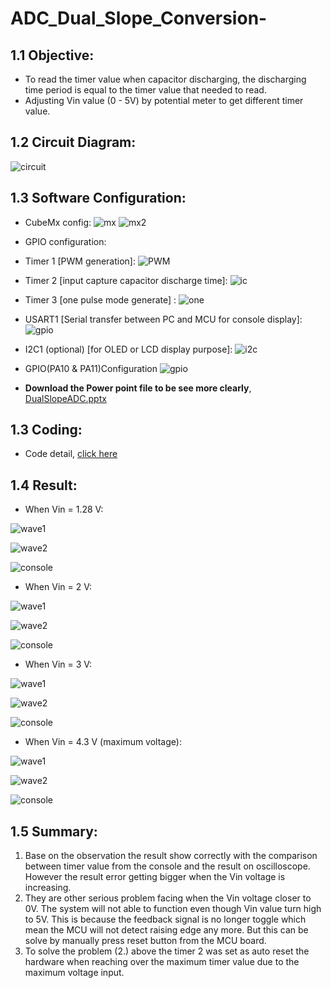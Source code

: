 # ADC_Dual_Slope_Conversion-

1.1 Objective:
----------------
- To read the timer value when capacitor discharging, the discharging time period is equal to the timer value that needed to read.
- Adjusting Vin value (0 - 5V) by potential meter to get different timer value.

1.2 Circuit Diagram:
----------------------
![circuit](https://trello-attachments.s3.amazonaws.com/5cee4774d8fcdd32c2d51358/5d553ea56cb12a2d7b1a3c06/b0c93766a30c6b769bad6885b2c8d8fc/image.png=200)


1.3 Software Configuration:
-------------------------------
- CubeMx config:
![mx](https://trello-attachments.s3.amazonaws.com/5cee4774d8fcdd32c2d51358/5d553ea56cb12a2d7b1a3c06/e6d077a33d5fde5004bbdd4dfa508575/image.png)
![mx2](https://trello-attachments.s3.amazonaws.com/5cee4774d8fcdd32c2d51358/5d553ea56cb12a2d7b1a3c06/4f9d1413cb51fd14da1f56b883cf27f0/image.png)

- GPIO configuration:
 - Timer 1 [PWM generation]:
![PWM](https://trello-attachments.s3.amazonaws.com/5cee4774d8fcdd32c2d51358/5d553ea56cb12a2d7b1a3c06/618d076021e956e5afb71c884b1adc8d/image.png)

 - Timer 2 [input capture capacitor discharge time]:
![ic](https://trello-attachments.s3.amazonaws.com/5cee4774d8fcdd32c2d51358/5d553ea56cb12a2d7b1a3c06/c41709c129fafa105d939433ce711294/image.png)

 - Timer 3 [one pulse mode generate] :
![one ](https://trello-attachments.s3.amazonaws.com/5cee4774d8fcdd32c2d51358/5d553ea56cb12a2d7b1a3c06/f76e520ea8a6fc475c53f26e7d695171/image.png)

 - USART1 [Serial transfer between PC and MCU for console display]:
![gpio](https://trello-attachments.s3.amazonaws.com/5cee4774d8fcdd32c2d51358/5d4baec290c24339d8f0fe49/2f729fd88430a19d12bff5ef69c0af46/image.png)
 - I2C1 (optional) [for OLED or LCD display purpose]:
![i2c](https://trello-attachments.s3.amazonaws.com/5cee4774d8fcdd32c2d51358/5d4baec290c24339d8f0fe49/a125e7c3944db78e1c344959a1a0c9f2/image.png)

- GPIO(PA10 & PA11)Configuration
![gpio](https://trello-attachments.s3.amazonaws.com/5cee4774d8fcdd32c2d51358/5d553ea56cb12a2d7b1a3c06/ff5b09bbbf4f43253c890a0fa4b84d4c/image.png)

- **Download the Power point file to be see more clearly**, [DualSlopeADC.pptx](https://trello-attachments.s3.amazonaws.com/5cee4774d8fcdd32c2d51358/5d553ea56cb12a2d7b1a3c06/7f8f0ecd12436f557cbc9e334c5140bd/DualSlopeADC.pptx) 

1.3 Coding:
 -------------
- Code detail, [click here](https://github.com/TWQ1765/ADC_Dual_Slope_Conversion-/blob/master/Src/main.c)

1.4 Result:
------------
- When Vin = 1.28 V:

 ![wave1](https://trello-attachments.s3.amazonaws.com/5cee4774d8fcdd32c2d51358/5d553ea56cb12a2d7b1a3c06/6167d4eb94f19ed1e073e9a21ba9eabb/image.png)

 ![wave2](https://trello-attachments.s3.amazonaws.com/5cee4774d8fcdd32c2d51358/5d553ea56cb12a2d7b1a3c06/636e81167e7e5fde19149f295f4b3b04/image.png)

 ![console](https://trello-attachments.s3.amazonaws.com/5cee4774d8fcdd32c2d51358/5d553ea56cb12a2d7b1a3c06/d5ead078ae39ec2e9076144e65beb433/image.png)

- When Vin = 2 V:

 ![wave1](https://trello-attachments.s3.amazonaws.com/5cee4774d8fcdd32c2d51358/5d553ea56cb12a2d7b1a3c06/6c4c5db1fa15ed7fbc6dce73701da6c3/image.png)

 ![wave2](https://trello-attachments.s3.amazonaws.com/5cee4774d8fcdd32c2d51358/5d553ea56cb12a2d7b1a3c06/f35d5748eb319cb7e3c76f76573cd668/image.png)

 ![console](https://trello-attachments.s3.amazonaws.com/5cee4774d8fcdd32c2d51358/5d553ea56cb12a2d7b1a3c06/77277a23187c7c9a03c18992566a811a/image.png)

- When Vin = 3 V:

 ![wave1](https://trello-attachments.s3.amazonaws.com/5cee4774d8fcdd32c2d51358/5d553ea56cb12a2d7b1a3c06/f9997fd33c2eeb80c7982fac0db992e1/image.png)

 ![wave2](https://trello-attachments.s3.amazonaws.com/5cee4774d8fcdd32c2d51358/5d553ea56cb12a2d7b1a3c06/d5eeed6ec47a302f1da12845d3acc2a3/image.png)

 ![console](https://trello-attachments.s3.amazonaws.com/5cee4774d8fcdd32c2d51358/5d553ea56cb12a2d7b1a3c06/c4cc4812a40b3f5b3223954d0fc2b334/image.png)

-  When Vin = 4.3 V (maximum voltage):

 ![wave1](https://trello-attachments.s3.amazonaws.com/5cee4774d8fcdd32c2d51358/5d553ea56cb12a2d7b1a3c06/53f929eb94369e6391a9b36dfe708a02/image.png)

 ![wave2](https://trello-attachments.s3.amazonaws.com/5cee4774d8fcdd32c2d51358/5d553ea56cb12a2d7b1a3c06/c845bae5606c08dc5dfbb3e60cc223e7/image.png)

 ![console](https://trello-attachments.s3.amazonaws.com/5cee4774d8fcdd32c2d51358/5d553ea56cb12a2d7b1a3c06/ed6d3d862f9df2f3d12e1c6ff063da0a/image.png)

1.5 Summary:
----------------
1. Base on the observation the result show correctly with the comparison between timer value from the console and the result on oscilloscope. However the result error getting bigger when the Vin voltage is increasing.
2. They are other serious problem facing when the Vin voltage closer to 0V. The system will not able to function even though Vin value turn high to 5V. This is because the feedback signal is no longer toggle which mean the MCU will not detect raising edge any more. But this can be solve by manually press reset button from the MCU board.
3. To solve the problem (2.) above the timer 2 was set as auto reset the hardware when reaching over the maximum timer value due to the maximum voltage input.
